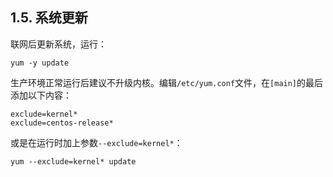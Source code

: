 ## 1.5. 系统更新

联网后更新系统，运行：

`yum -y update`

生产环境正常运行后建议不升级内核。编辑`/etc/yum.conf`文件，在`[main]`的最后添加以下内容：

```
exclude=kernel*
exclude=centos-release*
```

或是在运行时加上参数`--exclude=kernel*`：

`yum --exclude=kernel* update`